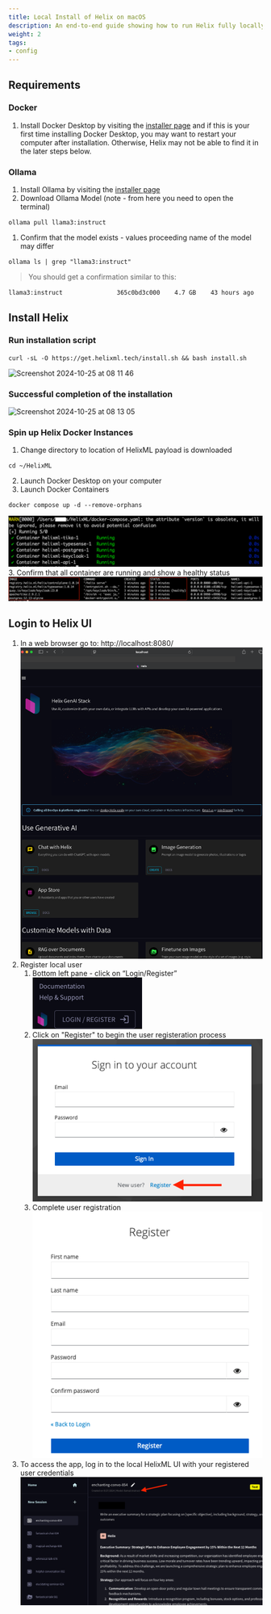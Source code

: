 ```yaml
---
title: Local Install of Helix on macOS
description: An end-to-end guide showing how to run Helix fully locally on macOS with Ollama.
weight: 2
tags:
- config
---
```


## Requirements

### Docker

1. Install Docker Desktop by visiting the [installer page](https://docs.docker.com/desktop/install/mac-install/) and if this is your first time installing Docker Desktop, you may want to restart your computer after installation. Otherwise, Helix may not be able to find it in the later steps below.

### Ollama

1. Install Ollama by visiting the [installer page](https://ollama.com/download/mac)
2. Download Ollama Model (note - from here you need to open the terminal)
```shell
ollama pull llama3:instruct
```
1. Confirm that the model exists - values proceeding name of the model may differ
```shell
ollama ls | grep "llama3:instruct"
```
> You should get a confirmation similar to this:
```shell
llama3:instruct               365c0bd3c000    4.7 GB    43 hours ago
```

## Install Helix
### Run installation script
```shell
curl -sL -O https://get.helixml.tech/install.sh && bash install.sh
```

<img width="641" alt="Screenshot 2024-10-25 at 08 11 46" src="https://github.com/user-attachments/assets/7bb53101-151d-4732-8458-3e9146dfda24">

### Successful completion of the installation

<img width="814" alt="Screenshot 2024-10-25 at 08 13 05" src="https://github.com/user-attachments/assets/a54c475c-9906-49e7-a1e9-b4d68f2e56fe">


### Spin up Helix Docker Instances
1. Change directory to location of HelixML payload is downloaded
```shell
cd ~/HelixML
```
2. Launch Docker Desktop on your computer
3. Launch Docker Containers
```shell
docker compose up -d --remove-orphans
```
![launching_helix_docker_containers_screenshot](launching_helix_docker_containers_screenshot.png)
3. Confirm that all container are running and show a healthy status
![helix_containers_healthy_screenshot](helix_containers_healthy_screenshot.png)

## Login to Helix UI
1. In a web browser go to: http://localhost:8080/
![helix_login_page_screenshot](helix_login_page_screenshot.png)
2. Register local user
   1. Bottom left pane - click on “Login/Register”
![helix_login_register_link_screenshot](helix_login_register_link_screenshot.png)
   2. Click on "Register" to begin the user registeration process
![user_registeration_link_screenshot](user_registeration_link_screenshot.png)
   3. Complete user registration
![complete_user_registeration_screenshot](complete_user_registeration_screenshot.png)
2. To access the app, log in to the local HelixML UI with your registered user credentials
![try_out_helix_ui_screenshot](try_out_helix_ui_screenshot.png)
